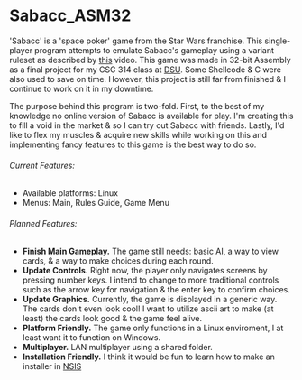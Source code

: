 # Sabacc_ASM32

'Sabacc' is a 'space poker' game from the Star Wars franchise. This single-player program attempts
to emulate Sabacc's gameplay using a variant ruleset as described by [this](https://www.youtube.com/watch?v=u_KdxNYY9sM&ab_channel=Saintmillion)
video. This game was made in 32-bit Assembly as a final project for my CSC 314 class at [DSU](https://dsu.edu/).
Some Shellcode & C were also used to save on time. However, this project is still far from finished
& I continue to work on it in my downtime.

The purpose behind this program is two-fold. First, to the best of my knowledge no online version
of Sabacc is available for play. I'm creating this to fill a void in the market & so I can try out Sabacc
with friends. Lastly, I'd like to flex my muscles & acquire new skills while working on this and
implementing fancy features to this game is the best way to do so.

###### Current Features:
* Available platforms: Linux
* Menus: Main, Rules Guide, Game Menu

###### Planned Features:
* __Finish Main Gameplay.__ The game still needs: basic AI, a way to view cards, & a way to make choices
during each round.
* __Update Controls.__ Right now, the player only navigates screens by pressing number keys. I intend
to change to more traditional controls such as the arrow key for navigation & the enter key to confirm choices.
* __Update Graphics.__ Currently, the game is displayed in a generic way. The cards don't even look
cool! I want to utilize ascii art to make (at least) the cards look good & the game feel alive.
* __Platform Friendly.__ The game only functions in a Linux enviroment, I at least want it to function
on Windows.
* __Multiplayer.__ LAN multiplayer using a shared folder.
* __Installation Friendly.__ I think it would be fun to learn how to make an installer in [NSIS](https://nsis.sourceforge.io/Main_Page)
